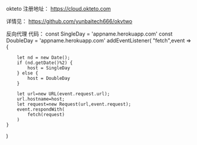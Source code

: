 
okteto 注册地址： https://cloud.okteto.com

详情见： https://github.com/yunbaitech666/okvtwo

反向代理
代码：
const SingleDay = 'appname.herokuapp.com' 
const DoubleDay = 'appname.herokuapp.com' 
addEventListener( 
    "fetch",event => { 
 
        let nd = new Date(); 
        if (nd.getDate()%2) { 
            host = SingleDay 
        } else { 
            host = DoubleDay 
        } 
 
        let url=new URL(event.request.url); 
        url.hostname=host; 
        let request=new Request(url,event.request); 
        event.respondWith( 
            fetch(request) 
        ) 
    } 
)
